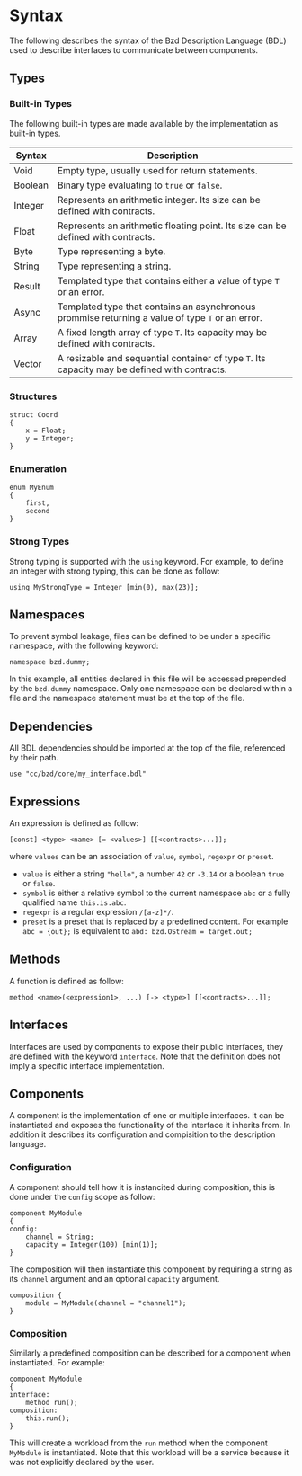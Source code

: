 # Syntax

The following describes the syntax of the Bzd Description Language (BDL) used to describe interfaces to communicate between components.

## Types

### Built-in Types

The following built-in types are made available by the implementation as built-in types.

| Syntax    | Description                                                                                      |
| --------- | ------------------------------------------------------------------------------------------------ |
| Void      | Empty type, usually used for return statements.                                                  |
| Boolean   | Binary type evaluating to `true` or `false`.                                                     |
| Integer   | Represents an arithmetic integer. Its size can be defined with contracts.                        |
| Float     | Represents an arithmetic floating point. Its size can be defined with contracts.                 |
| Byte      | Type representing a byte.                                                                        |
| String    | Type representing a string.                                                                      |
| Result<T> | Templated type that contains either a value of type `T` or an error.                             |
| Async<T>  | Templated type that contains an asynchronous prommise returning a value of type `T` or an error. |
| Array<T>  | A fixed length array of type `T`. Its capacity may be defined with contracts.                    |
| Vector<T> | A resizable and sequential container of type `T`. Its capacity may be defined with contracts.    |

### Structures

```
struct Coord
{
	x = Float;
	y = Integer;
}
```

### Enumeration

```
enum MyEnum
{
	first,
	second
}
```

### Strong Types

Strong typing is supported with the `using` keyword. For example, to define an integer with strong typing, this can be done as follow:

```
using MyStrongType = Integer [min(0), max(23)];
```

## Namespaces

To prevent symbol leakage, files can be defined to be under a specific namespace, with the following keyword:

```
namespace bzd.dummy;
```

In this example, all entities declared in this file will be accessed prepended by the `bzd.dummy` namespace.
Only one namespace can be declared within a file and the namespace statement must be at the top of the file.

## Dependencies

All BDL dependencies should be imported at the top of the file, referenced by their path.

```
use "cc/bzd/core/my_interface.bdl"
```

## Expressions

An expression is defined as follow:

```
[const] <type> <name> [= <values>] [[<contracts>...]];
```

where `values` can be an association of `value`, `symbol`, `regexpr` or `preset`.

- `value` is either a string `"hello"`, a number `42` or `-3.14` or a boolean `true` or `false`.
- `symbol` is either a relative symbol to the current namespace `abc` or a fully qualified name `this.is.abc`.
- `regexpr` is a regular expression `/[a-z]*/`.
- `preset` is a preset that is replaced by a predefined content. For example `abc = {out};` is equivalent to `abd: bzd.OStream = target.out;`

## Methods

A function is defined as follow:

```
method <name>(<expression1>, ...) [-> <type>] [[<contracts>...]];
```

## Interfaces

Interfaces are used by components to expose their public interfaces, they are defined with the keyword `interface`.
Note that the definition does not imply a specific interface implementation.

## Components

A component is the implementation of one or multiple interfaces. It can be instantiated and exposes
the functionality of the interface it inherits from.
In addition it describes its configuration and compisition to the description language.

### Configuration

A component should tell how it is instancited during composition, this is done under the `config` scope as follow:

```bdl
component MyModule
{
config:
	channel = String;
	capacity = Integer(100) [min(1)];
}
```

The composition will then instantiate this component by requiring a string as its `channel` argument and an optional `capacity` argument.

```bdl
composition {
	module = MyModule(channel = "channel1");
}
```

### Composition

Similarly a predefined composition can be described for a component when instantiated. For example:

```bdl
component MyModule
{
interface:
	method run();
composition:
	this.run();
}
```

This will create a workload from the `run` method when the component `MyModule` is instantiated.
Note that this workload will be a service because it was not explicitly declared by the user.

